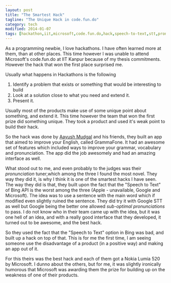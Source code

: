 ```yaml
---
layout: post
title: "The Smartest Hack"
tagline: "The Unique Hack in code.fun.do"
category: tech
modified: 2014-01-07
tags: [hackathon,iit,microsoft,code.fun.do,hack,speech-to-text,stt,pronunciation]
---
```


As a programming newbie, I love hackathons. I have often learned more at them, than at other places. This time however I was unable to attend Microsoft's code.fun.do at IIT Kanpur because of my thesis commitments. However the hack that won the first place surprised me. 

Usually what happens in Hackathons is the following 

1. Identify a problem that exists or something that would be interesting to build
2. Look at a solution close to what you need and extend it. 
3. Present it. 

Usually most of the products make use of some unique point about something, and extend it. This time however the team that won the first prize did something unique. They took a product and used it's weak point to build their hack. 

So the hack was done by [Aayush Mudgal](https://www.facebook.com/aayush.mudgal) and his friends, they built an app that aimed to improve your English, called GrammaFone. It had an awesome set of features which included ways to improve your grammar, vocabulary and pronunciation. The app did the job awesomely and had an amazing interface as well. 

What stood out to me, and even probably to the judges was their *pronunciation* tuner,which among the three I found the most novel. They way they did it, is why I think it is one of the smartest hacks I have seen. The way they did is that, they built upon the fact that the "Speech to Text" of Bing API is the worst among the three (Apple - unavailable, Google and Microsoft). The idea was to use a sentence with the main word which if modified even slightly ruined the sentence. They did try it with Google STT as well but Google being the better one allowed *sub-optimal pronunciations* to pass. I do not know who in their team came up with the idea, but it was one hell of an idea, and with a really good interface that they developed, it turned out to be awesome, and the best hack. 

So they used the fact that the "Speech to Text" option in Bing was bad, and built up a hack on top of that. This is for me the first time, I am seeing someone use the disadvantage of a product (in a positive way) and making an app out of it. 

For this theirs was the best hack and each of them got a Nokia Lumia 520 by Microsoft. I dunno about the others, but for me, it was slightly ironically humorous that Microsoft was awarding them the prize for building up on the weakness of one of their products.